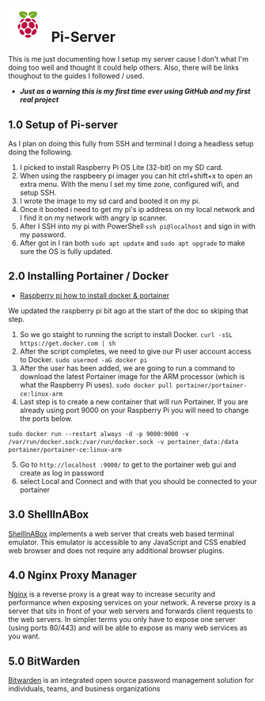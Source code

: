 # <img src="https://raw.githubusercontent.com/NeverEndingChapters/pi-server/main/Homer/images/raspberrypi.png" alt="drawing" width="80"/> Pi-Server

This is me just documenting how I setup my server cause I don't what I'm doing too well and thought it could help others. Also, there will be links thoughout to the guides I followed / used.
 - **_Just as a warning this is my first time ever using GitHub and my first real project_**

## 1.0 Setup of Pi-server
As I plan on doing this fully from SSH and terminal I doing a headless setup doing the following. 
1. I picked to install Raspberry Pi OS Lite (32-bit) on my SD card. 
2. When using the raspbeery pi imager you can hit ctrl+shift+x to open an extra menu.
With the menu I set my time zone, configured wifi, and setup SSH. 
3. I wrote the image to my sd card and booted it on my pi.
4. Once it booted i need to get my pi's ip address on my local network and I find it on my network with angry ip scanner.
5. After I SSH into my pi with PowerShell `ssh pi@localhost` and sign in with my password.
6. After got in I ran both `sudo apt update` and `sudo apt upgrade` to make sure the OS is fully updated.

## 2.0 Installing Portainer / Docker
 - [Raspberry pi how to install docker & portainer](https://www.wundertech.net/portainer-raspberry-pi-install-how-to-install-docker-and-portainer/)

We updated the raspberry pi bit ago at the start of the doc so skiping that step. 

1. So we go staight to running the script to install Docker. 
`curl -sSL https://get.docker.com | sh`
2.  After the script completes, we need to give our Pi user account access to Docker. 
`sudo usermod -aG docker pi`
3.  After the user has been added, we are going to run a command to download the latest Portainer image for the ARM processor (which is what the Raspberry Pi uses).
`sudo docker pull portainer/portainer-ce:linux-arm`
4.  Last step is to create a new container that will run Portainer. If you are already using port 9000 on your Raspberry Pi you will need to change the ports below.
```
sudo docker run --restart always -d -p 9000:9000 -v /var/run/docker.sock:/var/run/docker.sock -v portainer_data:/data portainer/portainer-ce:linux-arm
```
5. Go to `http://localhost :9000/` to get to the portainer web gui and create as log in password
6. select Local and Connect and with that you should be connected to your portainer

## 3.0 ShellInABox
[ShellInABox](/Install-Guides/ShellInABox.md) implements a web server that creats web based terminal emulator. This emulator is accessible to any JavaScript and CSS enabled web browser and does not require any additional browser plugins.

## 4.0 Nginx Proxy Manager 
[Nginx](/Install-Guides/Nginx.md) is a reverse proxy is a great way to increase security and performance when exposing services on your network.
A reverse proxy is a server that sits in front of your web servers and forwards client requests to the web servers. 
In simpler terms you only have to expose one server (using ports 80/443) and will be able to expose as many web services as you want.

## 5.0 BitWarden
[Bitwarden](/Install-Guides/BitWarden.md) is an integrated open source password management solution for individuals, teams, and business organizations
